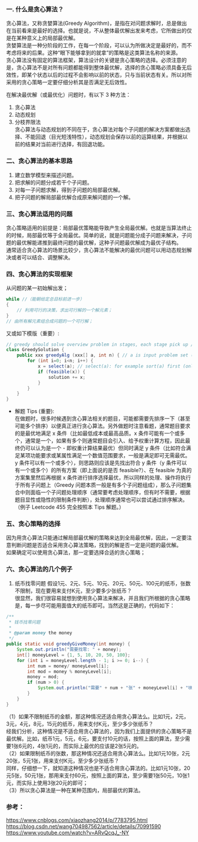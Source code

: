 ### 一. 什么是贪心算法？
贪心算法，又称贪婪算法(Greedy Algorithm)，是指在对问题求解时，总是做出在当前看来是最好的选择。也就是说，不从整体最优解出发来考虑，它所做出的仅是在某种意义上的局部最优解。  
贪婪算法是一种分阶段的工作，在每一个阶段，可以认为所做决定是最好的，而不考虑将来的后果。这种“眼下能够拿到的就拿”的策略是这类算法名称的来源。  
贪心算法没有固定的算法框架，算法设计的关键是贪心策略的选择。必须注意的是，贪心算法不是对所有问题都能得到整体最优解，选择的贪心策略必须具备无后效性，即某个状态以后的过程不会影响以前的状态，只与当前状态有关。所以对所采用的贪心策略一定要仔细分析其是否满足无后效性。  
  
在解决最优解（或最优化）问题时，有以下 3 种方法：  
1. 贪心算法
2. 动态规划
3. 分枝界限法  
贪心算法与动态规划的不同在于，贪心算法对每个子问题的解决方案都做出选择、不能回退（目光短浅特性），动态规划会保存以前的运算结果，并根据以前的结果对当前进行选择，有回退功能。  
  
### 二、贪心算法的基本思路
1. 建立数学模型来描述问题。
2. 把求解的问题分成若干个子问题。
3. 对每一子问题求解，得到子问题的局部最优解。
4. 把子问题的解局部最优解合成原来解问题的一个解。
  
### 三、贪心算法适用的问题
贪心策略适用的前提是：局部最优策略能导致产生全局最优解。也就是当算法终止的时候，局部最优等于全局最优。简单的说，就是问题能分成子问题来解决，子问题的最优解能递推到最终问题的最优解，这种子问题最优解成为最优子结构。  
通常适合贪心算法的场景比较少，贪心算法不能解决的最优问题可以用动态规划解决或者可以结合、调整解决。  
  
### 四、贪心算法的实现框架
从问题的某一初始解出发；  
```java
while //（能朝给定总目标前进一步）
{
    // 利用可行的决策，求出可行解的一个解元素；  
}
// 由所有解元素组合成问题的一个可行解；  
```
又或如下模版（重要）:  
```java
// greedy should solve overview problem in stages, each stage pick up / consider one input from a given problem and if that input is feasible then include it in the solution, so by including all those feasible in inputs finally get an optimal solution.
class GreedySolution {
    public xxx greedyAlg (xxx[] a, int n) { // a is input problem set (e.g. int array or string array etc) and n is the size of input problem - a.length (so param n sometimes no need provided, just use a.length is fine)
        for (int i=0; i<n; i++) {
            x = select(a); // select(a): for example sort(a) first (only once before loop or adjustment each time in the loop or no sort at all just simply pick up one by one from original input problem a) and then pick up first valid one (each time consume one then mark it as invalid any more or never mark used one as invalid everyone is always valid).
            if (feasible(x)) {
                solution += x;
            }
        }
    }
}
```
* 解题 Tips (重要):  
在做题时，很多时候遇到贪心算法相关的题目，可能都需要先排序一下（甚至可能多个排序）以便真正进行贪心算法。另外做题时注意看题，通常题目要求的是最优地满足 x 条件（比如最低成本或最高品质。x 条件可能有一个或多个，通常是一个，如果有多个则通常题目会引入、给予权重计算方程，因此最终仍可以认为是一个 - 即权重计算结果最优）但同时满足 y 条件（比如符合满足某项功能要求或某属性满足一个数值范围要求，一般是满足即可无需最优。y 条件可以有一个或多个），则思路则应该是先找出符合 y 条件（y 条件可以有一个或多个）的所有方案（即上面说的是否 feasible?）、在 feasible 为真的方案集里然后再根据 x 条件进行排序选择最优，所以同样的处理、操作将执行于所有子问题上（Greedy 问题本质一般是有多个子问题组成），那么子问题集合中则面临一个子问题处理顺序（通常要考虑处理顺序，但有时不需要，根据题目显性或隐性的限制条件判断），处理顺序通常也可以尝试通过排序解决。（例子 Leetcode 455 完全按照本 Tips 解题。）  
  
### 五、贪心策略的选择
因为用贪心算法只能通过解局部最优解的策略来达到全局最优解，因此，一定要注意判断问题是否适合采用贪心算法策略，找到的解是否一定是问题的最优解。  
如果确定可以使用贪心算法，那一定要选择合适的贪心策略；  
  
### 六、贪心算法的几个例子
  
1. 纸币找零问题
假设1元、2元、5元、10元、20元、50元、100元的纸币，张数不限制，现在要用来支付K元，至少要多少张纸币？  
很显然，我们很容易就想到使用贪心算法来解决，并且我们所根据的贪心策略是，每一步尽可能用面值大的纸币即可。当然这是正确的，代码如下：  
```java
/**
 * 钱币找零问题
 *
 * @param money the money
 */
public static void greedyGiveMoney(int money) {
    System.out.println("需要找零: " + money);
    int[] moneyLevel = {1, 5, 10, 20, 50, 100};
    for (int i = moneyLevel.length - 1; i >= 0; i--) {
        int num = money/ moneyLevel[i];
        int mod = money % moneyLevel[i];
        money = mod;
        if (num > 0) {
            System.out.println("需要" + num + "张" + moneyLevel[i] + "块的");
        }
    }
}
```
（1）如果不限制纸币的金额，那这种情况还适合用贪心算法么。比如1元，2元，3元，4元，8元，15元的纸币，用来支付K元，至少多少张纸币？  
经我们分析，这种情况是不适合用贪心算法的，因为我们上面提供的贪心策略不是最优解。比如，纸币1元，5元，6元，要支付10元的话，按照上面的算法，至少需要1张6元的，4张1元的，而实际上最优的应该是2张5元的。  
（2）如果限制纸币的张数，那这种情况还适合用贪心算法么。比如1元10张，2元20张，5元1张，用来支付K元，至少多少张纸币？  
同样，仔细想一下，就知道这种情况也是不适合用贪心算法的。比如1元10张，20元5张，50元1张，那用来支付60元，按照上面的算法，至少需要1张50元，10张1元，而实际上使用3张20元的即可；  
（3）所以贪心算法是一种在某种范围内，局部最优的算法。  
  
  
  
### 参考：
https://www.cnblogs.com/xiaozhang2014/p/7783795.html  
https://blog.csdn.net/wang704987562/article/details/70991590  
https://www.youtube.com/watch?v=ARvQcqJ_-NY  